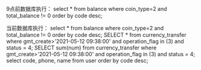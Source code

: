 9点前数据库执行： 
select * from balance where coin_type=2 and total_balance != 0 order by code desc;


当前数据库执行： 
select * from balance where coin_type=2 and total_balance != 0  order by code desc;
SELECT * from currency_transfer where  gmt_create>'2021-05-12 09:38:00' and operation_flag in (3) and status = 4;
SELECT sum(num) from currency_transfer where  gmt_create>'2021-05-12 09:38:00' and operation_flag in (3) and status = 4;
select code, phone, name from user  order by code desc;